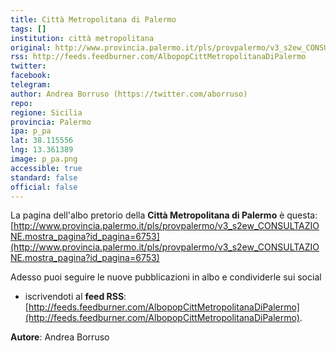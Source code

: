 ```yaml
---
title: Città Metropolitana di Palermo
tags: []
institution: città metropolitana
original: http://www.provincia.palermo.it/pls/provpalermo/v3_s2ew_CONSULTAZIONE.mostra_pagina?id_pagina=6753
rss: http://feeds.feedburner.com/AlbopopCittMetropolitanaDiPalermo
twitter: 
facebook: 
telegram: 
author: Andrea Borruso (https://twitter.com/aborruso)
repo: 
regione: Sicilia
provincia: Palermo
ipa: p_pa
lat: 38.115556
lng: 13.361389
image: p_pa.png
accessible: true
standard: false
official: false
---
```


La pagina dell'albo pretorio della **Città Metropolitana di Palermo** è questa: [http://www.provincia.palermo.it/pls/provpalermo/v3_s2ew_CONSULTAZIONE.mostra_pagina?id_pagina=6753](http://www.provincia.palermo.it/pls/provpalermo/v3_s2ew_CONSULTAZIONE.mostra_pagina?id_pagina=6753)

Adesso puoi seguire le nuove pubblicazioni in albo e condividerle sui social


* iscrivendoti al **feed RSS**: [http://feeds.feedburner.com/AlbopopCittMetropolitanaDiPalermo](http://feeds.feedburner.com/AlbopopCittMetropolitanaDiPalermo).

**Autore**: Andrea Borruso

